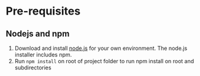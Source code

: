 # Pre-requisites

## Nodejs and npm

1. Download and install [node.js](https://nodejs.org/en/download) for your own environment. The node.js installer includes npm.
2. Run `npm install` on root of project folder to run npm install on root and subdirectories

